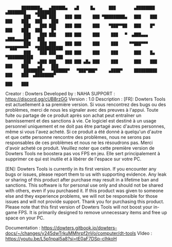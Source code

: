            ████████▄   ▄██████▄   ▄█     █▄      ███        ▄████████    ▄████████    ▄████████ 
            ███   ▀███ ███    ███ ███     ███ ▀█████████▄   ███    ███   ███    ███   ███    ███ 
            ███    ███ ███    ███ ███     ███    ▀███▀▀██   ███    █▀    ███    ███   ███    █▀  
            ███    ███ ███    ███ ███     ███     ███   ▀  ▄███▄▄▄      ▄███▄▄▄▄██▀   ███        
            ███    ███ ███    ███ ███     ███     ███     ▀▀███▀▀▀     ▀▀███▀▀▀▀▀   ▀███████████ 
            ███    ███ ███    ███ ███     ███     ███       ███    █▄  ▀███████████          ███ 
            ███   ▄███ ███    ███ ███ ▄█▄ ███     ███       ███    ███   ███    ███    ▄█    ███ 
            ████████▀   ▀██████▀   ▀███▀███▀     ▄████▀     ██████████   ███    ███  ▄████████▀  
                                                                         ███    ███              

Creator : Dowters
Developed by : NAHA
SUPPORT : https://discord.gg/cUB8rzGG
Version : 1.0
Description : 
[FR]:
Dowters Tools est actuellement à sa première version. Si vous rencontrez des bugs ou des problèmes, merci de nous les signaler avec des preuves à l'appui. 
Toute fuite ou partage de ce produit après son achat peut entraîner un bannissement et des sanctions à vie. Ce logiciel est destiné à un usage personnel uniquement et 
ne doit pas être partagé avec d'autres personnes, même si vous l'avez acheté.
Si ce produit a été donné à quelqu'un d'autre et que cette personne rencontre des problèmes, nous ne serons pas responsables de ces problèmes et nous ne les résoudrons pas.
Merci d'avoir acheté ce produit. Veuillez noter que cette première version de Dowters Tools ne boostera pas vos FPS en jeu. Elle sert principalement à supprimer ce qui est inutile 
et à libérer de l'espace sur votre PC.

[EN]:
Dowters Tools is currently in its first version. If you encounter any bugs or issues, please report them to us with supporting evidence. 
Any leak or sharing of this product after purchase may result in a lifetime ban and sanctions. This software is for personal use only and should not be shared with others, 
even if you purchased it.
If this product was given to someone else and they experience problems, we will not be responsible for those issues and will not provide support.
Thank you for purchasing this product. Please note that this first version of Dowters Tools will not boost your in-game FPS. 
It is primarily designed to remove unnecessary items and free up space on your PC.

Documentation : https://dowters.gitbook.io/dowters-docs/~/changes/y245dwTrkuMMhrpf2nVo/computer/dt-tools
VIdeo : https://youtu.be/L5p1npaI5a8?si=tE0aF7DSp-clhkoH

